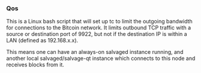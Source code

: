 ### Qos ###

This is a Linux bash script that will set up tc to limit the outgoing bandwidth for connections to the Bitcoin network. It limits outbound TCP traffic with a source or destination port of 9922, but not if the destination IP is within a LAN (defined as 192.168.x.x).

This means one can have an always-on salvaged instance running, and another local salvaged/salvage-qt instance which connects to this node and receives blocks from it.
